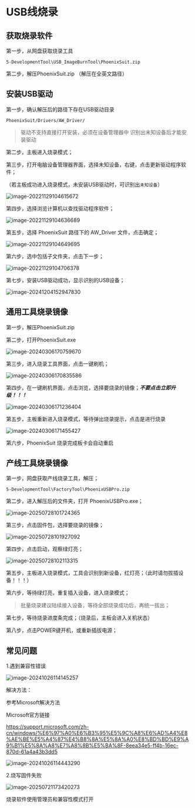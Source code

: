 # USB线烧录

## 获取烧录软件

第一步，从网盘获取烧录工具

``` 
5-DevelopmentTool\USB_ImageBurnTool\PhoenixSuit.zip
```

第二步，解压PhoenixSuit.zip （解压在全英文路径）



## 安装USB驱动

第一步，确认解压后的路径下存在USB驱动目录

```
PhoenixSuit/Drivers/AW_Driver/
```

> 驱动不支持直接打开安装，必须在设备管理器中 识别出未知设备后才能安装驱动

第二步，主板进入烧录模式；

第三步，打开电脑设备管理器界面，选择未知设备，右键，点击更新驱动程序软件；

（若主板成功进入烧录模式，未安装USB驱动时，可识别出`未知设备`）

![image-20221129104615672](http://tanzhtanzh.oss-cn-shenzhen.aliyuncs.com/img/image-20221129104615672.png)

第四步，选择浏览计算机以查找驱动程序软件；

![image-20221129104636689](http://tanzhtanzh.oss-cn-shenzhen.aliyuncs.com/img/image-20221129104636689.png)

第五步，选择 PhoenixSuit 路径下的 AW_Driver 文件，点击确定；

![image-20221129104649695](http://tanzhtanzh.oss-cn-shenzhen.aliyuncs.com/img/image-20221129104649695.png)

第六步，选中包括子文件夹，点击下一步；

![image-20221129104706378](http://tanzhtanzh.oss-cn-shenzhen.aliyuncs.com/img/image-20221129104706378.png)

第七步，安装USB驱动成功，显示识别的USB设备；

![image-20241204152947830](http://tanzhtanzh.oss-cn-shenzhen.aliyuncs.com/img/image-20241204152947830.png)





## 通用工具烧录镜像

第一步，解压PhoenixSuit.zip

第二步，打开PhoenixSuit.exe

![image-20240306170759670](http://tanzhtanzh.oss-cn-shenzhen.aliyuncs.com/img/image-20240306170759670.png)

第三步，进入烧录工具界面，点击一键刷机；

![image-20240306170835586](http://tanzhtanzh.oss-cn-shenzhen.aliyuncs.com/img/image-20240306170835586.png)



第四步，在一键刷机界面，点击浏览，选择要烧录的镜像；***不要点击立即升级！！！***

![image-20240306171236404](http://tanzhtanzh.oss-cn-shenzhen.aliyuncs.com/img/image-20240306171236404.png)

第五步，主板重新进入烧录模式，等待弹出烧录提示，点击是进行烧录

![image-20240306171455427](http://tanzhtanzh.oss-cn-shenzhen.aliyuncs.com/img/image-20240306171455427.png)

第六步，PhoenixSuit 烧录完成板卡会自动重启



## 产线工具烧录镜像

第一步，网盘获取产线烧录工具，解压；

```
5-DevelopmentTool\FactoryTool\PhoenixUSBPro.zip
```

第二步，进入解压后的文件夹，打开 PhoenixUSBPro.exe；

![image-20250728101724365](http://tanzhtanzh.oss-cn-shenzhen.aliyuncs.com/img/image-20250728101724365.png)

第三步，点击固件包，选择要烧录的镜像；

![image-20250728101927092](http://tanzhtanzh.oss-cn-shenzhen.aliyuncs.com/img/image-20250728101927092.png)

第四步，点击启动，观察绿灯亮；

![image-20250728102113315](http://tanzhtanzh.oss-cn-shenzhen.aliyuncs.com/img/image-20250728102113315.png)

第五步，主板进入烧录模式，工具会识别到新设备，红灯亮；（此时请勿拔插设备！！！）

第六步，等待绿灯亮，重复插入设备，进入烧录模式；

> 批量烧录建议陆续接入设备，等待全部烧录成功后，再统一拔出；

第七步，等待烧录进度条完成；（烧录后，主板会进入关机状态）

第八步，点击POWER键开机，或重新插拔电源；



## 常见问题

1.遇到兼容性错误

![image-20241026114145257](http://tanzhtanzh.oss-cn-shenzhen.aliyuncs.com/img/image-20241026114145257.png)

解决方法：

参考Microsoft解决方法

Microsoft官方链接

https://support.microsoft.com/zh-cn/windows/%E6%97%A0%E6%B3%95%E5%9C%A8%E6%AD%A4%E8%AE%BE%E5%A4%87%E4%B8%8A%E5%8A%A0%E8%BD%BD%E9%A9%B1%E5%8A%A8%E7%A8%8B%E5%BA%8F-8eea34e5-ff4b-16ec-870d-61a4a43b3dd5

![image-20241026114443290](http://tanzhtanzh.oss-cn-shenzhen.aliyuncs.com/img/image-20241026114443290.png)

2.烧写固件失败


![image-20250721173420273](http://tanzhtanzh.oss-cn-shenzhen.aliyuncs.com/img/image-20250721173420273.png)

烧录软件使用管理员和兼容性模式打开